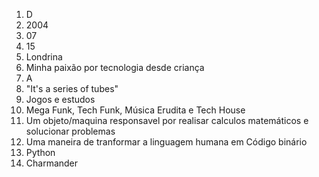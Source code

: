 1. D
2. 2004
3. 07
4. 15
5. Londrina
6. Minha paixão por tecnologia desde criança
7. A
8. "It's a series of tubes"
9. Jogos e estudos
10. Mega Funk, Tech Funk, Música Erudita e Tech House
11. Um objeto/maquina responsavel por realisar calculos matemáticos e solucionar problemas
12. Uma maneira de tranformar a linguagem humana em Código binário
13. Python
14. Charmander